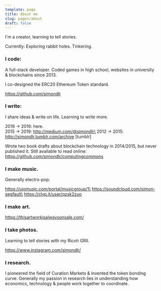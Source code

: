 ```yaml
---
template: page
title: About me
slug: pages/about
draft: false
---
```

I'm a creator, learning to tell stories.

Currently: Exploring rabbit holes. Tinkering.

### I code:

A full-stack developer. Coded games in high school, websites in university & blockchains since 2013.

I co-designed the ERC20 Ethereum Token standard.

https://github.com/simondlr

### I write:

I share ideas & write on life. Learning to write more.

2019 -> 2019: here.\
2015 -> 2019: http://medium.com/@simondlr\
2012 -> 2015: http://simondlr.tumblr.com/archive \[tumblr]  

Wrote two book drafts about blockchain technology in 2014/2015, but never published it. Still available to read online: https://github.com/simondlr/computingcommons

### I make music.

Generally electro-pop.

https://ujomusic.com/portal/musicgroup/1\
https://soundcloud.com/simon-segfault\
https://clyp.it/user/qzsk2zuo   

### I make art.

https://thisartworkisalwaysonsale.com/

### I take photos.

Learning to tell stories with my Ricoh GRII.

https://www.instagram.com/simondlr/

### I research.

I pioneered the field of Curation Markets & invented the token bonding curve. Generally my passion in research lies in understanding how economics, technology & people work together to coordinate.
